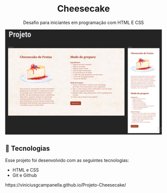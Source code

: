 <h1 align="center"> Cheesecake </h1>

<p align="center">
Desafio para iniciantes em programação com HTML E CSS <br/>


<p align="center">
  <img alt="projeto-explorer-basico" src="./assets/img/Screenshot_cheesecake.png">
</p>

## 🚀 Tecnologias

Esse projeto foi desenvolvido com as seguintes tecnologias:

- HTML e CSS
- Git e Github

<p> https://viniciusgcampanella.github.io/Projeto-Cheesecake/ </p>